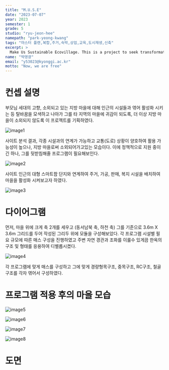 ```yaml
---
title: "M.U.S.E"
date: "2023-07-07"
year: 2023
semester: 1
grade: 5
studio: "ryu-jeon-hee"
namepath: "park-yeong-kwang"
tags: "마스터 플랜,복합,주거,숙박,상업,교육,도시재생,신축"
excerpt: >
  Make Us Sustainable Ecovillage. This is a project to seek transformation of the hometown of our parents' generation and local villages that are being neglected, and to set them as models for other local villages.
name: "박영광"
email: "y53023@kyonggi.ac.kr"
motto: "Now, we are free"
---
```


# 컨셉 설명

부모님 세대의 고향, 소외되고 있는 지방 마을에 대해 인근의 시설들과 엮어 활성화 시키는 등 탈바꿈을 모색하고
나아가 그를 타 지역의 마을에 귀감이 되도록, 더 이상 지방 마을이 소외되지 않도록 이 프로젝트를 기획하였다.

![image1](/posts-images/2023_1_5_ryu-jeon-hee_park-yeong-kwang/image1.jpg)

사이트 분석 결과, 각종 시설과의 연계가 가능하고 교통(도로) 상황이 양호하여 활용 가능성이 높으나,
지방 마을로써 소외되어가고있는 모습이다. 이에 정책적으로 지원 중이긴 하나, 그를 뒷받침해줄 프로그램이 필요해보인다.

![image2](/posts-images/2023_1_5_ryu-jeon-hee_park-yeong-kwang/image2.jpg)

사이트 인근의 대형 스마트팜 단지와 연계하여 주거, 가공, 판매, 복지 시설을 배치하여 마을을 활성화 시켜보고자 하였다.

![image3](/posts-images/2023_1_5_ryu-jeon-hee_park-yeong-kwang/image3.jpg)

# 다이어그램

먼저, 마을 위에 크게 축 2개를 세우고 (동서남북 축, 하천 축) 그를 기준으로 3.6m X 3.6m 그리드를 두어
작성된 그리두 위에 모듈을 구성해보았다. 각 프로그램 시설별 필요 규모에 따른 매스 구성을 진행하였고
주변 자연 경관과 조화를 이룰수 있게끔 한옥의 구조 및 형태를 응용하여 디벨롭시켰다.

![image4](/posts-images/2023_1_5_ryu-jeon-hee_park-yeong-kwang/image4.jpg)

각 프로그램에 맞게 매스를 구성하고 그에 맞게 경량형목구조, 중목구조, RC구조, 철골구조를 각자 엮어서 구성하였다.

# 프로그램 적용 후의 마을 모습

![image5](/posts-images/2023_1_5_ryu-jeon-hee_park-yeong-kwang/image5.jpg)

![image6](/posts-images/2023_1_5_ryu-jeon-hee_park-yeong-kwang/image6.jpg)

![image7](/posts-images/2023_1_5_ryu-jeon-hee_park-yeong-kwang/image7.jpg)

![image8](/posts-images/2023_1_5_ryu-jeon-hee_park-yeong-kwang/image8.jpg)

# 도면

<!-- 1. 배치 평면도

2. 주거 시설 평면도

3. 주거 시설 & 가공 시설 & 판매 시설 평면도

4. 복지 시설 평면도 -->
